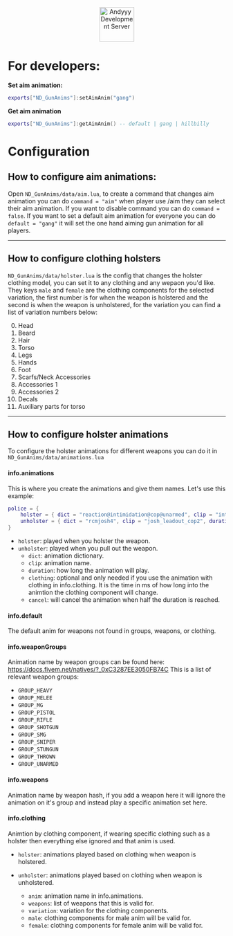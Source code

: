 <div align="center">
    <a href="https://discord.gg/Z9Mxu72zZ6" target="_blank">
        <img src="https://discordapp.com/api/guilds/857672921912836116/widget.png?style=banner2" alt="Andyyy Development Server" height="80px" />
    </a>
</div>

# For developers:

**Set aim animation:**
```lua
exports["ND_GunAnims"]:setAimAnim("gang")
```

**Get aim animation**
```lua
exports["ND_GunAnims"]:getAimAnim() -- default | gang | hillbilly
```

# Configuration

## **How to configure aim animations:**

Open `ND_GunAnims/data/aim.lua`, to create a command that changes aim animation you can do `command = "aim"` when player use /aim they can select their aim animation. If you want to disable command you can do `command = false`.
If you want to set a default aim animation for everyone you can do `default = "gang"` it will set the one hand aiming gun animation for all players. 

---

## **How to configure clothing holsters**

`ND_GunAnims/data/holster.lua` is the config that changes the holster clothing model, you can set it to any clothing and any wepaon you'd like.
They keys `male` and `female` are the clothing components for the selected variation, the first number is for when the weapon is holstered and the second is when the weapon is unholstered, for the variation you can find a list of variation numbers below:

0. Head
1. Beard
2. Hair
3. Torso
4. Legs
5. Hands
6. Foot
7. Scarfs/Neck Accessories
8. Accessories 1
9. Accessories 2
10. Decals
11. Auxiliary parts for torso

---

## **How to configure holster animations**

To configure the holster animations for different weapons you can do it in `ND_GunAnims/data/animations.lua`

#### info.animations

This is where you create the animations and give them names. Let's use this example:
```lua
police = {
    holster = { dict = "reaction@intimidation@cop@unarmed", clip = "intro", duration = 400, clothing = 300 },
    unholster = { dict = "rcmjosh4", clip = "josh_leadout_cop2", duration = 300, clothing = 0, cancel = true }
}
```
* `holster`: played when you holster the weapon.
* `unholster`: played when you pull out the weapon.
  * `dict`: animation dictionary.
  * `clip`: animation name.
  * `duration`: how long the animation will play.
  * `clothing`: optional and only needed if you use the animation with clothing in info.clothing. It is the time in ms of how long into the animtion the clothing component will change.
  * `cancel`: will cancel the animation when half the duration is reached.


#### info.default

The default anim for weapons not found in groups, weapons, or clothing.


#### info.weaponGroups

Animation name by weapon groups can be found here: https://docs.fivem.net/natives/?_0xC3287EE3050FB74C
This is a list of relevant weapon groups:
* `GROUP_HEAVY`
* `GROUP_MELEE`
* `GROUP_MG`
* `GROUP_PISTOL`
* `GROUP_RIFLE`
* `GROUP_SHOTGUN`
* `GROUP_SMG`
* `GROUP_SNIPER`
* `GROUP_STUNGUN`
* `GROUP_THROWN`
* `GROUP_UNARMED`

#### info.weapons

Animation name by weapon hash, if you add a weapon here it will ignore the animation on it's group and instead play a specific animation set here.

#### info.clothing

Animtion by clothing component, if wearing specific clothing such as a holster then everything else ignored and that anim is used.

* `holster`: animations played based on clothing when weapon is holstered.
* `unholster`: animations played based on clothing when weapon is unholstered.

  * `anim`: animation name in info.animations.
  * `weapons`: list of weapons that this is valid for.
  * `variation`: variation for the clothing components.
  * `male`: clothing components for male anim will be valid for.
  * `female`: clothing components for female anim will be valid for.












